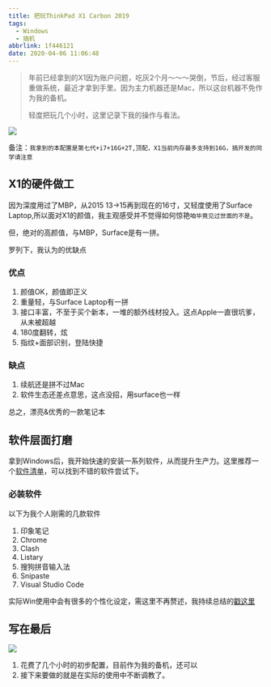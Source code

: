 ```yaml
---
title: 把玩ThinkPad X1 Carbon 2019
tags:
  - Windows
  - 搞机
abbrlink: 1f446121
date: 2020-04-06 11:06:48
---
```

> 年前已经拿到的X1因为账户问题，吃灰2个月～～～哭倒，节后，经过客服重做系统，最近才拿到手里。因为主力机器还是Mac，所以这台机器不免作为我的备机。
> 
> 轻度把玩几个小时，这里记录下我的操作与看法。

![](https://static.1991421.cn/2020/2020-04-06-111821.png)


备注：`我拿到的本配置是第七代+i7+16G+2T,顶配，X1当前内存最多支持到16G，搞开发的同学请注意`

## X1的硬件做工
因为深度用过了MBP，从2015 13->15再到现在的16寸，又轻度使用了Surface Laptop,所以面对X1的颜值，我主观感受并不觉得如何惊艳`咱毕竟见过世面的不是`。

但，绝对的高颜值，与MBP，Surface是有一拼。

罗列下，我认为的优缺点

### 优点

1. 颜值OK，颜值即正义
2. 重量轻，与Surface Laptop有一拼
3. 接口丰富，不至于买个新本，一堆的额外线材投入。这点Apple一直很坑爹，从未被超越
4. 180度翻转，炫
5. 指纹+面部识别，登陆快捷

### 缺点

1. 续航还是拼不过Mac
2. 软件生态还差点意思，这点没招，用surface也一样

总之，漂亮&优秀的一款笔记本

## 软件层面打磨

拿到Windows后，我开始快速的安装一系列软件，从而提升生产力。这里推荐一个[软件清单](https://github.com/Awesome-Windows/Awesome)，可以找到不错的软件尝试下。

### 必装软件

以下为我个人刚需的几款软件

1. 印象笔记
2. Chrome
3. Clash
4. Listary
5. 搜狗拼音输入法
6. Snipaste
7. Visual Studio Code

实际Win使用中会有很多的个性化设定，需这里不再赘述，我持续总结的[戳这里](https://github.com/alanhg/others-note/issues?q=is%3Aissue+is%3Aopen+label%3AWindows)


## 写在最后

![](https://static.1991421.cn/2020/2020-04-06-114840.png)


1. 花费了几个小时的初步配置，目前作为我的备机，还可以
2. 接下来要做的就是在实际的使用中不断调教了。


